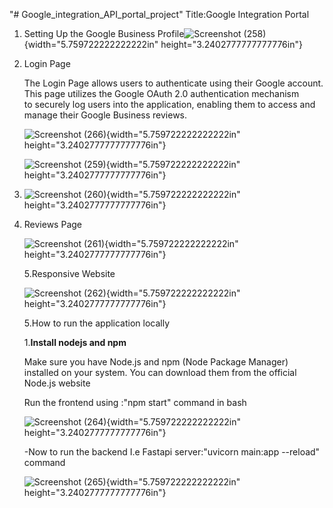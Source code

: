 "# Google_integration_API_portal_project" 
Title:Google Integration Portal  
  
1. Setting Up the Google Business Profile![Screenshot
(258)](media/image1.png){width="5.759722222222222in"
height="3.2402777777777776in"}

2.  Login Page  
      
    The Login Page allows users to authenticate using their
    Google account. This page utilizes the Google OAuth 2.0
    authentication mechanism to securely log users into the application,
    enabling them to access and manage their Google Business reviews.

    ![Screenshot (266)](media/image2.png){width="5.759722222222222in"
    height="3.2402777777777776in"}

    ![Screenshot (259)](media/image3.png){width="5.759722222222222in"
    height="3.2402777777777776in"}

3.  ![Screenshot (260)](media/image4.png){width="5.759722222222222in"
    height="3.2402777777777776in"}

4.  Reviews Page  
      
      
    ![Screenshot (261)](media/image5.png){width="5.759722222222222in"
    height="3.2402777777777776in"}

    5.Responsive Website  
      
    ![Screenshot (262)](media/image6.png){width="5.759722222222222in"
    height="3.2402777777777776in"}

    5.How to run the application locally

    1.**Install nodejs and npm**

    Make sure you have Node.js and npm (Node Package Manager) installed
    on your system. You can download them from the official Node.js
    website

    Run the frontend using :"npm start" command in bash  
      
    ![Screenshot (264)](media/image7.png){width="5.759722222222222in"
    height="3.2402777777777776in"}

    -Now to run the backend I.e Fastapi server:"uvicorn main:app
    \--reload" command

    ![Screenshot (265)](media/image8.png){width="5.759722222222222in"
    height="3.2402777777777776in"}


